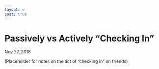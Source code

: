 ```yaml
---
layout: w
post: true
---
```

# Passively vs Actively “Checking In”

Nov 27, 2018

(Placeholder for notes on the act of “checking in” on friends)
